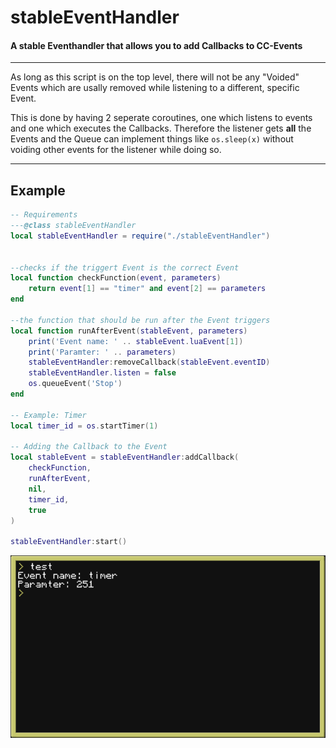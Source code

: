 # stableEventHandler

#### A stable Eventhandler that allows you to add Callbacks to CC-Events

---

As long as this script is on the top level, there will not be any "Voided" Events which are usally removed while listening to a different, specific Event.

This is done by having 2 seperate coroutines, one which listens to events and one which executes the Callbacks. Therefore the listener gets **all** the Events and the Queue can implement things like `os.sleep(x)` without voiding other events for the listener while doing so.

---

## Example

```lua
-- Requirements
---@class stableEventHandler
local stableEventHandler = require("./stableEventHandler")


--checks if the triggert Event is the correct Event
local function checkFunction(event, parameters)
    return event[1] == "timer" and event[2] == parameters
end

--the function that should be run after the Event triggers
local function runAfterEvent(stableEvent, parameters)
    print('Event name: ' .. stableEvent.luaEvent[1])
    print('Paramter: ' .. parameters)
    stableEventHandler:removeCallback(stableEvent.eventID)
    stableEventHandler.listen = false
    os.queueEvent('Stop')
end

-- Example: Timer
local timer_id = os.startTimer(1)

-- Adding the Callback to the Event
local stableEvent = stableEventHandler:addCallback(
    checkFunction,
    runAfterEvent,
    nil,
    timer_id,
    true
)

stableEventHandler:start()
```

![Executed Example](Images/Executed.png)
